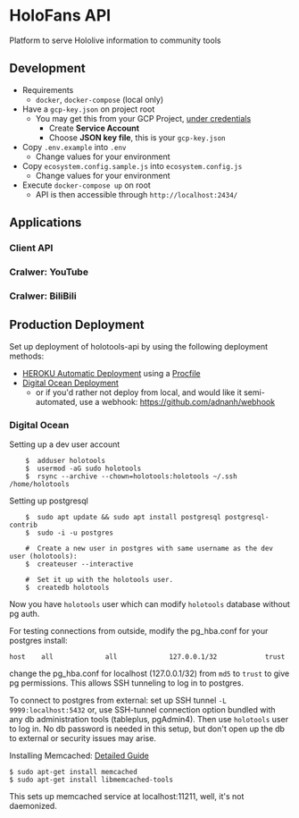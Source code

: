 # HoloFans API
Platform to serve Hololive information to community tools

## Development
* Requirements
  * `docker`, `docker-compose` (local only)
* Have a `gcp-key.json` on project root
  * You may get this from your GCP Project, [under credentials](https://console.cloud.google.com/apis/credentials)
    * Create **Service Account**
    * Choose **JSON key file**, this is your `gcp-key.json`
* Copy `.env.example` into `.env`
  * Change values for your environment
* Copy `ecosystem.config.sample.js` into `ecosystem.config.js`
  * Change values for your environment
* Execute `docker-compose up` on root
  * API is then accessible through `http://localhost:2434/`

## Applications
### Client API

### Cralwer: YouTube

### Cralwer: BiliBili


## Production Deployment

Set up deployment of holotools-api by using the following deployment methods:

- [HEROKU Automatic Deployment](https://devcenter.heroku.com/articles/github-integration#automatic-deploys) using a [Procfile](https://devcenter.heroku.com/articles/preparing-a-codebase-for-heroku-deployment#3-add-a-procfile)
- [Digital Ocean Deployment](https://www.digitalocean.com/community/tutorials/how-to-set-up-automatic-deployment-with-git-with-a-vps)
  - or if you'd rather not deploy from local, and would like it semi-automated, use a webhook: https://github.com/adnanh/webhook

### Digital Ocean

Setting up a dev user account
```
    $  adduser holotools
    $  usermod -aG sudo holotools
    $  rsync --archive --chown=holotools:holotools ~/.ssh /home/holotools
```

Setting up postgresql
```
    $  sudo apt update && sudo apt install postgresql postgresql-contrib
    $  sudo -i -u postgres

    #  Create a new user in postgres with same username as the dev user (holotools):
    $  createuser --interactive

    #  Set it up with the holotools user.
    $  createdb holotools
```

Now you have `holotools` user which can modify `holotools` database without pg auth.

For testing connections from outside, modify the pg_hba.conf for your postgres install:
```
host    all             all             127.0.0.1/32            trust
``` 
change the pg_hba.conf for localhost (127.0.0.1/32) from `md5` to `trust` to give pg permissions. This allows SSH tunneling to log in to postgres.

To connect to postgres from external: set up SSH tunnel `-L 9999:localhost:5432` or, use SSH-tunnel connection option bundled with any db administration tools (tableplus, pgAdmin4). Then use `holotools` user to log in. No db password is needed in this setup, but don't open up the db to external or security issues may arise.


Installing Memcached: [Detailed Guide](https://www.digitalocean.com/community/tutorials/how-to-install-and-secure-memcached-on-ubuntu-16-04)
```
$ sudo apt-get install memcached
$ sudo apt-get install libmemcached-tools
```
This sets up memcached service at localhost:11211, well, it's not daemonized.
